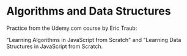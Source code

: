 # Algorithms and Data Structures

Practice from the Udemy.com course by Eric Traub: 

"Learning Algorithms in JavaScript from Scratch" and 
"Learning Data Structures in JavaScript from Scratch. 
